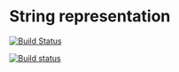 # String representation

[![Build Status](https://travis-ci.org/panteraD/CppLab2.svg?branch=slave)](https://travis-ci.org/panteraD/CppLab2)

[![Build status](https://ci.appveyor.com/api/projects/status/6tircwm9egy2m32j?svg=true)](https://ci.appveyor.com/project/panteraD/cpplab2)